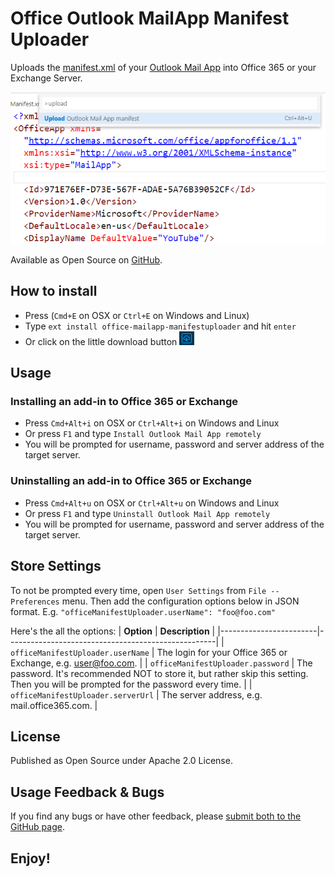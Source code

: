 # Office Outlook MailApp Manifest Uploader
Uploads the [manifest.xml](https://msdn.microsoft.com/en-us/library/office/dn642483.aspx) of your [Outlook Mail App](https://msdn.microsoft.com/EN-US/library/office/fp161135.aspx) into Office 365 or your Exchange Server.

![screenshot](https://raw.githubusercontent.com/knom/VSCode-Office-Manifest-Uploader/master/readme-assets/screen1.png)

Available as Open Source on [GitHub](https://github.com/knom/VSCode-Office-Manifest-Uploader/).
 
## How to install
* Press (`Cmd+E` on OSX or `Ctrl+E` on Windows and Linux)
* Type `ext install office-mailapp-manifestuploader` and hit `enter`
* Or click on the little download button ![downloadbutton](https://raw.githubusercontent.com/knom/VSCode-Office-Manifest-Uploader/master/readme-assets/download.png)

## Usage
### Installing an add-in to Office 365 or Exchange
* Press `Cmd+Alt+i` on OSX or `Ctrl+Alt+i` on Windows and Linux
* Or press `F1` and type `Install Outlook Mail App remotely`
* You will be prompted for username, password and server address of the target server.
### Uninstalling an add-in to Office 365 or Exchange
* Press `Cmd+Alt+u` on OSX or `Ctrl+Alt+u` on Windows and Linux
* Or press `F1` and type `Uninstall Outlook Mail App remotely`
* You will be prompted for username, password and server address of the target server.
 
## Store Settings
To not be prompted every time, open `User Settings` from `File -- Preferences` menu.
Then add the configuration options below in JSON format.
E.g. `"officeManifestUploader.userName": "foo@foo.com"`

Here's the all the options:
| **Option**                 | **Description**      |
|------------------------|----------------------------------------------------|
| `officeManifestUploader.userName`  | The login for your Office 365 or Exchange, e.g. user@foo.com.                                                                      |
| `officeManifestUploader.password` | The password. It's recommended NOT to store it, but rather skip this setting. Then you will be prompted for the password every time. |
| `officeManifestUploader.serverUrl` | The server address, e.g. mail.office365.com. |

## License
Published as Open Source under Apache 2.0 License.

## Usage Feedback & Bugs
If you find any bugs or have other feedback, please [submit both to the GitHub page](https://github.com/knom/VSCode-Office-Manifest-Uploader/issues).

## **Enjoy!** ##